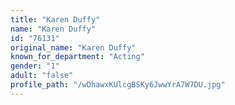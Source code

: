```yaml
---
title: "Karen Duffy"
name: "Karen Duffy"
id: "76131"
original_name: "Karen Duffy"
known_for_department: "Acting"
gender: "1"
adult: "false"
profile_path: "/wDhawxKUlcgBSKy6JwwYrA7W7DU.jpg"
---
```

